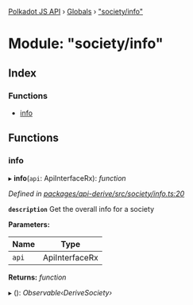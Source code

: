[Polkadot JS API](../README.md) › [Globals](../globals.md) › ["society/info"](_society_info_.md)

# Module: "society/info"

## Index

### Functions

* [info](_society_info_.md#info)

## Functions

###  info

▸ **info**(`api`: ApiInterfaceRx): *function*

*Defined in [packages/api-derive/src/society/info.ts:20](https://github.com/polkadot-js/api/blob/e392dd745e/packages/api-derive/src/society/info.ts#L20)*

**`description`** Get the overall info for a society

**Parameters:**

Name | Type |
------ | ------ |
`api` | ApiInterfaceRx |

**Returns:** *function*

▸ (): *Observable‹DeriveSociety›*
